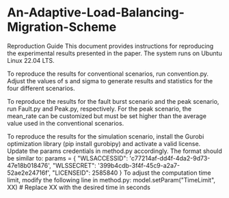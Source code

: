 # An-Adaptive-Load-Balancing-Migration-Scheme
Reproduction Guide
This document provides instructions for reproducing the experimental results presented in the paper. The system runs on Ubuntu Linux 22.04 LTS.

To reproduce the results for conventional scenarios, run convention.py. Adjust the values of s and sigma to generate results and statistics for the four different scenarios.

To reproduce the results for the fault burst scenario and the peak scenario, run Fault.py and Peak.py, respectively. For the peak scenario, the mean_rate can be customized but must be set higher than the average value used in the conventional scenarios.

To reproduce the results for the simulation scenario, install the Gurobi optimization library (pip install gurobipy) and activate a valid license. Update the params credentials in method.py accordingly. The format should be similar to:
params = {
    "WLSACCESSID": 'c77214af-dd4f-4da2-9d73-47e18b018476',
    "WLSSECRET": '399b4cdb-3f4f-45c9-a2a7-52ae2e24716f',
    "LICENSEID": 2585840
}
To adjust the computation time limit, modify the following line in method.py:
model.setParam("TimeLimit", XX) # Replace XX with the desired time in seconds
